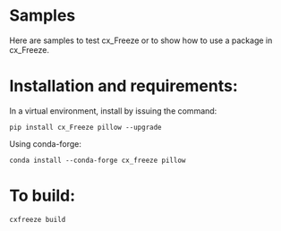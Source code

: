 # Samples

Here are samples to test cx_Freeze or to show how to use a package in cx_Freeze.

# Installation and requirements:

In a virtual environment, install by issuing the command:

```
pip install cx_Freeze pillow --upgrade
```

Using conda-forge:

```
conda install --conda-forge cx_freeze pillow
```

# To build:

```
cxfreeze build
```
